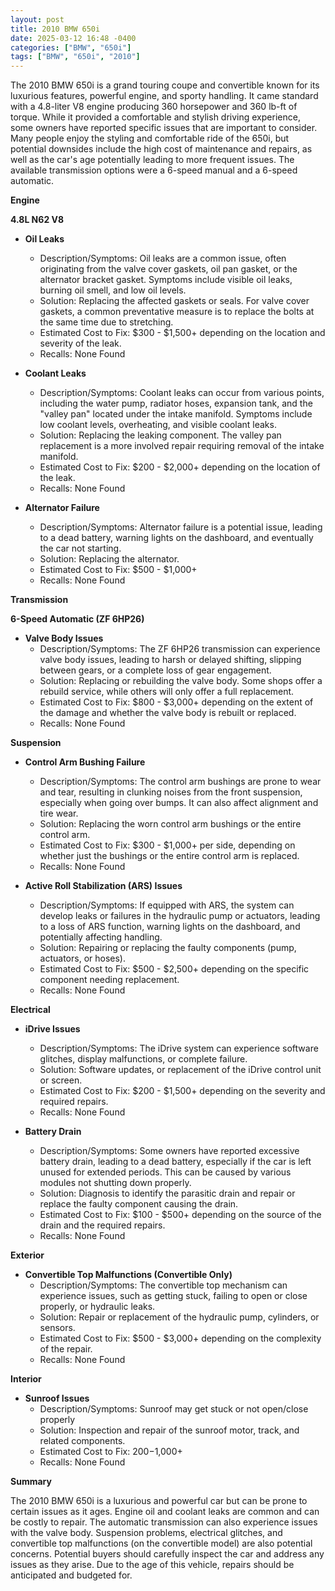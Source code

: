 ```yaml
---
layout: post
title: 2010 BMW 650i
date: 2025-03-12 16:48 -0400
categories: ["BMW", "650i"]
tags: ["BMW", "650i", "2010"]
---
```

The 2010 BMW 650i is a grand touring coupe and convertible known for its luxurious features, powerful engine, and sporty handling. It came standard with a 4.8-liter V8 engine producing 360 horsepower and 360 lb-ft of torque. While it provided a comfortable and stylish driving experience, some owners have reported specific issues that are important to consider. Many people enjoy the styling and comfortable ride of the 650i, but potential downsides include the high cost of maintenance and repairs, as well as the car's age potentially leading to more frequent issues. The available transmission options were a 6-speed manual and a 6-speed automatic.

**Engine**

**4.8L N62 V8**

*   **Oil Leaks**
    *   Description/Symptoms: Oil leaks are a common issue, often originating from the valve cover gaskets, oil pan gasket, or the alternator bracket gasket. Symptoms include visible oil leaks, burning oil smell, and low oil levels.
    *   Solution: Replacing the affected gaskets or seals. For valve cover gaskets, a common preventative measure is to replace the bolts at the same time due to stretching.
    *   Estimated Cost to Fix: $300 - $1,500+ depending on the location and severity of the leak.
    *   Recalls: None Found

*   **Coolant Leaks**
    *   Description/Symptoms: Coolant leaks can occur from various points, including the water pump, radiator hoses, expansion tank, and the "valley pan" located under the intake manifold. Symptoms include low coolant levels, overheating, and visible coolant leaks.
    *   Solution: Replacing the leaking component. The valley pan replacement is a more involved repair requiring removal of the intake manifold.
    *   Estimated Cost to Fix: $200 - $2,000+ depending on the location of the leak.
    *   Recalls: None Found

*   **Alternator Failure**
    *   Description/Symptoms: Alternator failure is a potential issue, leading to a dead battery, warning lights on the dashboard, and eventually the car not starting.
    *   Solution: Replacing the alternator.
    *   Estimated Cost to Fix: $500 - $1,000+
    *   Recalls: None Found

**Transmission**

**6-Speed Automatic (ZF 6HP26)**

*   **Valve Body Issues**
    *   Description/Symptoms: The ZF 6HP26 transmission can experience valve body issues, leading to harsh or delayed shifting, slipping between gears, or a complete loss of gear engagement.
    *   Solution: Replacing or rebuilding the valve body. Some shops offer a rebuild service, while others will only offer a full replacement.
    *   Estimated Cost to Fix: $800 - $3,000+ depending on the extent of the damage and whether the valve body is rebuilt or replaced.
    *   Recalls: None Found

**Suspension**

*   **Control Arm Bushing Failure**
    *   Description/Symptoms: The control arm bushings are prone to wear and tear, resulting in clunking noises from the front suspension, especially when going over bumps. It can also affect alignment and tire wear.
    *   Solution: Replacing the worn control arm bushings or the entire control arm.
    *   Estimated Cost to Fix: $300 - $1,000+ per side, depending on whether just the bushings or the entire control arm is replaced.
    *   Recalls: None Found

*   **Active Roll Stabilization (ARS) Issues**
    *   Description/Symptoms: If equipped with ARS, the system can develop leaks or failures in the hydraulic pump or actuators, leading to a loss of ARS function, warning lights on the dashboard, and potentially affecting handling.
    *   Solution: Repairing or replacing the faulty components (pump, actuators, or hoses).
    *   Estimated Cost to Fix: $500 - $2,500+ depending on the specific component needing replacement.
    *   Recalls: None Found

**Electrical**

*   **iDrive Issues**
    *   Description/Symptoms: The iDrive system can experience software glitches, display malfunctions, or complete failure.
    *   Solution: Software updates, or replacement of the iDrive control unit or screen.
    *   Estimated Cost to Fix: $200 - $1,500+ depending on the severity and required repairs.
    *   Recalls: None Found

*   **Battery Drain**
    *   Description/Symptoms: Some owners have reported excessive battery drain, leading to a dead battery, especially if the car is left unused for extended periods. This can be caused by various modules not shutting down properly.
    *   Solution: Diagnosis to identify the parasitic drain and repair or replace the faulty component causing the drain.
    *   Estimated Cost to Fix: $100 - $500+ depending on the source of the drain and the required repairs.
    *   Recalls: None Found

**Exterior**

*   **Convertible Top Malfunctions (Convertible Only)**
    *   Description/Symptoms: The convertible top mechanism can experience issues, such as getting stuck, failing to open or close properly, or hydraulic leaks.
    *   Solution: Repair or replacement of the hydraulic pump, cylinders, or sensors.
    *   Estimated Cost to Fix: $500 - $3,000+ depending on the complexity of the repair.
    *   Recalls: None Found

**Interior**

*   **Sunroof Issues**
    * Description/Symptoms: Sunroof may get stuck or not open/close properly
    * Solution: Inspection and repair of the sunroof motor, track, and related components.
    * Estimated Cost to Fix: $200-$1,000+
    * Recalls: None Found

**Summary**

The 2010 BMW 650i is a luxurious and powerful car but can be prone to certain issues as it ages. Engine oil and coolant leaks are common and can be costly to repair. The automatic transmission can also experience issues with the valve body. Suspension problems, electrical glitches, and convertible top malfunctions (on the convertible model) are also potential concerns. Potential buyers should carefully inspect the car and address any issues as they arise. Due to the age of this vehicle, repairs should be anticipated and budgeted for.

